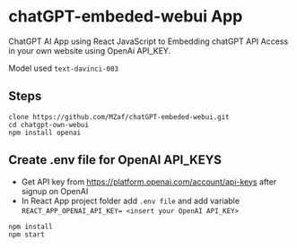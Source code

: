 # chatGPT-embeded-webui App
ChatGPT AI App using React JavaScript to Embedding chatGPT API Access in your own website using OpenAi API_KEY. 

Model used `text-davinci-003` 

## Steps
```
clone https://github.com/MZaf/chatGPT-embeded-webui.git
cd chatgpt-own-webui
npm install openai
```
## Create .env file for OpenAI API_KEYS

- Get API key from https://platform.openai.com/account/api-keys after signup on OpenAI 
- In React App project folder add `.env file` and add variable `REACT_APP_OPENAI_API_KEY= <insert your OpenAI API_KEY>`

```
npm install
npm start
```



 
